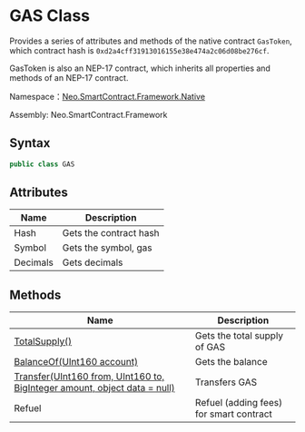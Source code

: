 # GAS Class

Provides a series of attributes and methods of the native contract `GasToken`, which contract hash is `0xd2a4cff31913016155e38e474a2c06d08be276cf`.

GasToken is also an NEP-17 contract, which inherits all properties and methods of an NEP-17 contract. 

Namespace：[Neo.SmartContract.Framework.Native](../native.md)

Assembly: Neo.SmartContract.Framework

## Syntax

```c#
public class GAS
```

## Attributes

| Name          | Description                                              |
| ----------------- | ------------------------------------------------------------ |
| Hash           | Gets the contract hash                  |
| Symbol           | Gets the symbol, gas                            |
| Decimals          | Gets decimals                   |

## Methods

| Name                                                         | Description                             |
| ------------------------------------------------------------ | --------------------------------------- |
| [TotalSupply()](Gas/TotalSupply.md)                          | Gets the total supply of GAS            |
| [BalanceOf(UInt160 account)](Gas/BalanceOf.md)               | Gets the balance                        |
| [Transfer(UInt160 from, UInt160 to, BigInteger amount, object data = null)](Gas/Transfer.md) | Transfers GAS                           |
| Refuel                                                       | Refuel (adding fees) for smart contract |